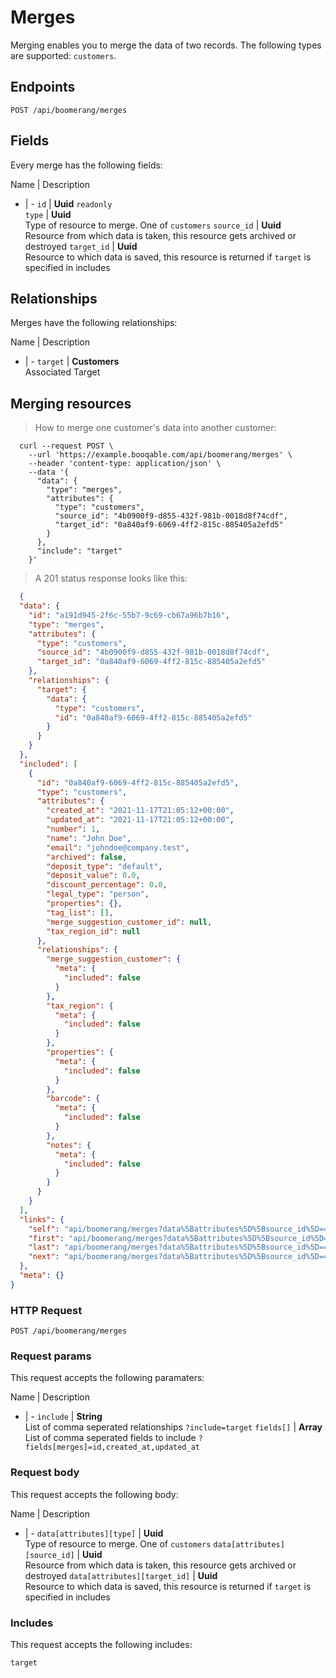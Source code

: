 # Merges

Merging enables you to merge the data of two records. The following types are supported: `customers`.

## Endpoints
`POST /api/boomerang/merges`

## Fields
Every merge has the following fields:

Name | Description
- | -
`id` | **Uuid** `readonly`<br>
`type` | **Uuid**<br>Type of resource to merge. One of `customers`
`source_id` | **Uuid**<br>Resource from which data is taken, this resource gets archived or destroyed
`target_id` | **Uuid**<br>Resource to which data is saved, this resource is returned if `target` is specified in includes


## Relationships
Merges have the following relationships:

Name | Description
- | -
`target` | **Customers**<br>Associated Target


## Merging resources



> How to merge one customer's data into another customer:

```shell
  curl --request POST \
    --url 'https://example.booqable.com/api/boomerang/merges' \
    --header 'content-type: application/json' \
    --data '{
      "data": {
        "type": "merges",
        "attributes": {
          "type": "customers",
          "source_id": "4b0900f9-d855-432f-981b-0018d8f74cdf",
          "target_id": "0a840af9-6069-4ff2-815c-885405a2efd5"
        }
      },
      "include": "target"
    }'
```

> A 201 status response looks like this:

```json
  {
  "data": {
    "id": "a191d945-2f6c-55b7-9c69-cb67a96b7b16",
    "type": "merges",
    "attributes": {
      "type": "customers",
      "source_id": "4b0900f9-d855-432f-981b-0018d8f74cdf",
      "target_id": "0a840af9-6069-4ff2-815c-885405a2efd5"
    },
    "relationships": {
      "target": {
        "data": {
          "type": "customers",
          "id": "0a840af9-6069-4ff2-815c-885405a2efd5"
        }
      }
    }
  },
  "included": [
    {
      "id": "0a840af9-6069-4ff2-815c-885405a2efd5",
      "type": "customers",
      "attributes": {
        "created_at": "2021-11-17T21:05:12+00:00",
        "updated_at": "2021-11-17T21:05:12+00:00",
        "number": 1,
        "name": "John Doe",
        "email": "johndoe@company.test",
        "archived": false,
        "deposit_type": "default",
        "deposit_value": 0.0,
        "discount_percentage": 0.0,
        "legal_type": "person",
        "properties": {},
        "tag_list": [],
        "merge_suggestion_customer_id": null,
        "tax_region_id": null
      },
      "relationships": {
        "merge_suggestion_customer": {
          "meta": {
            "included": false
          }
        },
        "tax_region": {
          "meta": {
            "included": false
          }
        },
        "properties": {
          "meta": {
            "included": false
          }
        },
        "barcode": {
          "meta": {
            "included": false
          }
        },
        "notes": {
          "meta": {
            "included": false
          }
        }
      }
    }
  ],
  "links": {
    "self": "api/boomerang/merges?data%5Battributes%5D%5Bsource_id%5D=4b0900f9-d855-432f-981b-0018d8f74cdf&data%5Battributes%5D%5Btarget_id%5D=0a840af9-6069-4ff2-815c-885405a2efd5&data%5Battributes%5D%5Btype%5D=customers&data%5Btype%5D=merges&include=target&merge%5Bdata%5D%5Battributes%5D%5Bsource_id%5D=4b0900f9-d855-432f-981b-0018d8f74cdf&merge%5Bdata%5D%5Battributes%5D%5Btarget_id%5D=0a840af9-6069-4ff2-815c-885405a2efd5&merge%5Bdata%5D%5Battributes%5D%5Btype%5D=customers&merge%5Bdata%5D%5Btype%5D=merges&merge%5Binclude%5D=target&page%5Bnumber%5D=1&page%5Bsize%5D=25",
    "first": "api/boomerang/merges?data%5Battributes%5D%5Bsource_id%5D=4b0900f9-d855-432f-981b-0018d8f74cdf&data%5Battributes%5D%5Btarget_id%5D=0a840af9-6069-4ff2-815c-885405a2efd5&data%5Battributes%5D%5Btype%5D=customers&data%5Btype%5D=merges&include=target&merge%5Bdata%5D%5Battributes%5D%5Bsource_id%5D=4b0900f9-d855-432f-981b-0018d8f74cdf&merge%5Bdata%5D%5Battributes%5D%5Btarget_id%5D=0a840af9-6069-4ff2-815c-885405a2efd5&merge%5Bdata%5D%5Battributes%5D%5Btype%5D=customers&merge%5Bdata%5D%5Btype%5D=merges&merge%5Binclude%5D=target&page%5Bnumber%5D=1&page%5Bsize%5D=25",
    "last": "api/boomerang/merges?data%5Battributes%5D%5Bsource_id%5D=4b0900f9-d855-432f-981b-0018d8f74cdf&data%5Battributes%5D%5Btarget_id%5D=0a840af9-6069-4ff2-815c-885405a2efd5&data%5Battributes%5D%5Btype%5D=customers&data%5Btype%5D=merges&include=target&merge%5Bdata%5D%5Battributes%5D%5Bsource_id%5D=4b0900f9-d855-432f-981b-0018d8f74cdf&merge%5Bdata%5D%5Battributes%5D%5Btarget_id%5D=0a840af9-6069-4ff2-815c-885405a2efd5&merge%5Bdata%5D%5Battributes%5D%5Btype%5D=customers&merge%5Bdata%5D%5Btype%5D=merges&merge%5Binclude%5D=target&page%5Bnumber%5D=&page%5Bsize%5D=25",
    "next": "api/boomerang/merges?data%5Battributes%5D%5Bsource_id%5D=4b0900f9-d855-432f-981b-0018d8f74cdf&data%5Battributes%5D%5Btarget_id%5D=0a840af9-6069-4ff2-815c-885405a2efd5&data%5Battributes%5D%5Btype%5D=customers&data%5Btype%5D=merges&include=target&merge%5Bdata%5D%5Battributes%5D%5Bsource_id%5D=4b0900f9-d855-432f-981b-0018d8f74cdf&merge%5Bdata%5D%5Battributes%5D%5Btarget_id%5D=0a840af9-6069-4ff2-815c-885405a2efd5&merge%5Bdata%5D%5Battributes%5D%5Btype%5D=customers&merge%5Bdata%5D%5Btype%5D=merges&merge%5Binclude%5D=target&page%5Bnumber%5D=2&page%5Bsize%5D=25"
  },
  "meta": {}
}
```

### HTTP Request

`POST /api/boomerang/merges`

### Request params

This request accepts the following paramaters:

Name | Description
- | -
`include` | **String**<br>List of comma seperated relationships `?include=target`
`fields[]` | **Array**<br>List of comma seperated fields to include `?fields[merges]=id,created_at,updated_at`


### Request body

This request accepts the following body:

Name | Description
- | -
`data[attributes][type]` | **Uuid**<br>Type of resource to merge. One of `customers`
`data[attributes][source_id]` | **Uuid**<br>Resource from which data is taken, this resource gets archived or destroyed
`data[attributes][target_id]` | **Uuid**<br>Resource to which data is saved, this resource is returned if `target` is specified in includes


### Includes

This request accepts the following includes:

`target`





